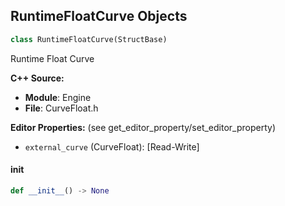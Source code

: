 ## RuntimeFloatCurve Objects

```python
class RuntimeFloatCurve(StructBase)
```

Runtime Float Curve

**C++ Source:**

- **Module**: Engine
- **File**: CurveFloat.h

**Editor Properties:** (see get_editor_property/set_editor_property)

- ``external_curve`` (CurveFloat):  [Read-Write]

<a id="unreal.RuntimeFloatCurve.__init__"></a>

#### __init__

```python
def __init__() -> None
```

<a id="unreal.RichCurveKey"></a>